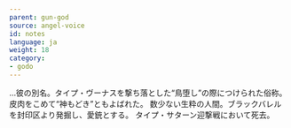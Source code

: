 ```yaml
---
parent: gun-god
source: angel-voice
id: notes
language: ja
weight: 18
category:
- godo
---
```


…彼の別名。タイプ・ヴーナスを撃ち落とした“鳥堕し”の際につけられた俗称。皮肉をこめて“神もどき”ともよばれた。
数少ない生粋の人間。ブラックバレルを封印区より発掘し、愛銃とする。
タイプ・サターン迎撃戦において死去。
